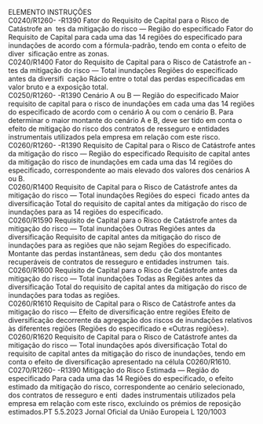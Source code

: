  
ELEMENTO  INSTRUÇÕES  
C0240/R1260- 
-R1390  Fator do Requisito de Capital 
para o Risco de Catástrofe an ­
tes da mitigação do risco — 
Região do especificado  Fator do Requisito de Capital para cada uma das 14 regiões do especificado para 
inundações de acordo com a fórmula-padrão, tendo em conta o efeito de diver ­
sificação entre as zonas.  
C0240/R1400  Fator do Requisito de Capital 
para o Risco de Catástrofe an ­
tes da mitigação do risco — 
Total inundações Regiões do 
especificado antes da diversifi ­
cação  Rácio entre o total das perdas especificadas em valor bruto e a exposição total.  
C0250/R1260- 
-R1390  Cenário A ou B — Região do 
especificado  Maior requisito de capital para o risco de inundações em cada uma das 14 regiões 
do especificado de acordo com o cenário A ou com o cenário B. 
Para determinar o maior montante do cenário A e B, deve ser tido em conta o 
efeito de mitigação do risco dos contratos de resseguro e entidades instrumentais 
utilizados pela empresa em relação com este risco.  
C0260/R1260- 
-R1390  Requisito de Capital para o 
Risco de Catástrofe antes da 
mitigação do risco — Região 
do especificado  Requisito de capital antes da mitigação do risco de inundações em cada uma das 
14 regiões do especificado, correspondente ao mais elevado dos valores dos 
cenários A ou B.  
C0260/R1400  Requisito de Capital para o 
Risco de Catástrofe antes da 
mitigação do risco — Total 
inundações Regiões do especi ­
ficado antes da diversificação  Total do requisito de capital antes da mitigação do risco de inundações para as 14 
regiões do especificado.  
C0260/R1590  Requisito de Capital para o 
Risco de Catástrofe antes da 
mitigação do risco — Total 
inundações Outras Regiões 
antes da diversificação  Requisito de capital antes da mitigação do risco de inundações para as regiões que 
não sejam Regiões do especificado. Montante das perdas instantâneas, sem dedu ­
ção dos montantes recuperáveis de contratos de resseguro e entidades instrumen ­
tais.  
C0260/R1600  Requisito de Capital para o 
Risco de Catástrofe antes da 
mitigação do risco — Total 
inundações Todas as Regiões 
antes da diversificação  Total do requisito de capital antes da mitigação do risco de inundações para todas 
as regiões.  
C0260/R1610  Requisito de Capital para o 
Risco de Catástrofe antes da 
mitigação do risco — Efeito de 
diversificação entre regiões  Efeito de diversificação decorrente da agregação dos riscos de inundações relativos 
às diferentes regiões (Regiões do especificado e «Outras regiões»).  
C0260/R1620  Requisito de Capital para o 
Risco de Catástrofe antes da 
mitigação do risco — Total 
inundações após diversificação  Total do requisito de capital antes da mitigação do risco de inundações, tendo em 
conta o efeito de diversificação apresentado na célula C0260/R1610.  
C0270/R1260- 
-R1390  Mitigação do Risco Estimada 
— Região do especificado  Para cada uma das 14 Regiões do especificado, o efeito estimado da mitigação do 
risco, correspondente ao cenário selecionado, dos contratos de resseguro e enti ­
dades instrumentais utilizados pela empresa em relação com este risco, excluindo 
os prémios de reposição estimados.PT  5.5.2023 Jornal Oficial da União Europeia L 120/1003